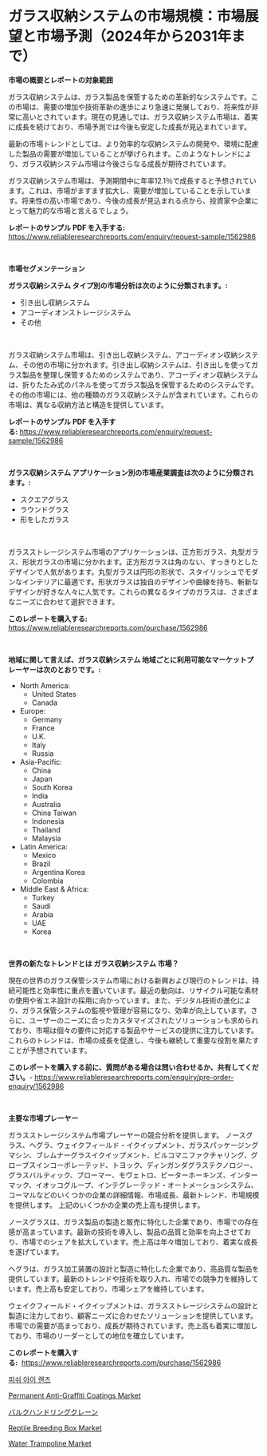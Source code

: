 <p><h1>ガラス収納システムの市場規模：市場展望と市場予測（2024年から2031年まで）</h1></p><p><strong>市場の概要とレポートの対象範囲</strong></p>
<p><p>ガラス収納システムは、ガラス製品を保管するための革新的なシステムです。この市場は、需要の増加や技術革新の進歩により急速に発展しており、将来性が非常に高いとされています。現在の見通しでは、ガラス収納システム市場は、着実に成長を続けており、市場予測では今後も安定した成長が見込まれています。</p><p>最新の市場トレンドとしては、より効率的な収納システムの開発や、環境に配慮した製品の需要が増加していることが挙げられます。このようなトレンドにより、ガラス収納システム市場は今後さらなる成長が期待されています。</p><p>ガラス収納システム市場は、予測期間中に年率12.1％で成長すると予想されています。これは、市場がますます拡大し、需要が増加していることを示しています。将来性の高い市場であり、今後の成長が見込まれる点から、投資家や企業にとって魅力的な市場と言えるでしょう。</p></p>
<p><strong>レポートのサンプル PDF を入手する:</strong> <a href="https://www.reliableresearchreports.com/enquiry/request-sample/1562986">https://www.reliableresearchreports.com/enquiry/request-sample/1562986</a></p>
<p>&nbsp;</p>
<p><strong>市場セグメンテーション</strong></p>
<p><strong>ガラス収納システム タイプ別の市場分析は次のように分類されます。:</strong></p>
<p><ul><li>引き出し収納システム</li><li>アコーディオンストレージシステム</li><li>その他</li></ul></p>
<p>&nbsp;</p>
<p><p>ガラス収納システム市場は、引き出し収納システム、アコーディオン収納システム、その他の市場に分かれます。引き出し収納システムは、引き出しを使ってガラス製品を整理し保管するためのシステムであり、アコーディオン収納システムは、折りたたみ式のパネルを使ってガラス製品を保管するためのシステムです。その他の市場には、他の種類のガラス収納システムが含まれています。これらの市場は、異なる収納方法と構造を提供しています。</p></p>
<p><strong>レポートのサンプル PDF を入手する:</strong>&nbsp;<a href="https://www.reliableresearchreports.com/enquiry/request-sample/1562986">https://www.reliableresearchreports.com/enquiry/request-sample/1562986</a></p>
<p>&nbsp;</p>
<p><strong> ガラス収納システム アプリケーション別の市場産業調査は次のように分類されます。:</strong></p>
<p><ul><li>スクエアグラス</li><li>ラウンドグラス</li><li>形をしたガラス</li></ul></p>
<p>&nbsp;</p>
<p><p>ガラスストレージシステム市場のアプリケーションは、正方形ガラス、丸型ガラス、形状ガラスの市場に分かれます。正方形ガラスは角のない、すっきりとしたデザインで人気があります。丸型ガラスは円形の形状で、スタイリッシュでモダンなインテリアに最適です。形状ガラスは独自のデザインや曲線を持ち、斬新なデザインが好きな人々に人気です。これらの異なるタイプのガラスは、さまざまなニーズに合わせて選択できます。</p></p>
<p><strong>このレポートを購入する:</strong>&nbsp; <a href="https://www.reliableresearchreports.com/purchase/1562986">https://www.reliableresearchreports.com/purchase/1562986</a></p>
<p>&nbsp;</p>
<p><strong>地域に関して言えば、ガラス収納システム 地域ごとに利用可能なマーケットプレーヤーは次のとおりです。:</strong></p>
<p><ul>
    <li>
        North America:
        <ul>
            <li>United States</li>
            <li>Canada</li>
        </ul>
    </li>
    <li>
        Europe:
        <ul>
            <li>Germany</li>
            <li>France</li>
            <li>U.K.</li>
            <li>Italy</li>
            <li>Russia</li>
        </ul>
    </li>
    <li>
        Asia-Pacific:
        <ul>
            <li>China</li>
            <li>Japan</li>
            <li>South Korea</li>
            <li>India</li>
            <li>Australia</li>
            <li>China Taiwan</li>
            <li>Indonesia</li>
            <li>Thailand</li>
            <li>Malaysia</li>
        </ul>
    </li>
    <li>
        Latin America:
        <ul>
            <li>Mexico</li>
            <li>Brazil</li>
            <li>Argentina Korea</li>
            <li>Colombia</li>
        </ul>
    </li>
    <li>
        Middle East & Africa:
        <ul>
            <li>Turkey</li>
            <li>Saudi</li>
            <li>Arabia</li>
            <li>UAE</li>
            <li>Korea</li>
        </ul>
    </li>
    </ul></p>
<p>&nbsp;</p>
<p><strong>世界の新たなトレンドとは ガラス収納システム 市場？</strong></p>
<p><p>現在の世界のガラス保管システム市場における新興および現行のトレンドは、持続可能性と効率性に重点を置いています。最近の動向は、リサイクル可能な素材の使用や省エネ設計の採用に向かっています。また、デジタル技術の進化により、ガラス保管システムの監視や管理が容易になり、効率が向上しています。さらに、ユーザーのニーズに合ったカスタマイズされたソリューションも求められており、市場は個々の要件に対応する製品やサービスの提供に注力しています。これらのトレンドは、市場の成長を促進し、今後も継続して重要な役割を果たすことが予想されています。</p></p>
<p><strong>このレポートを購入する前に、質問がある場合は問い合わせるか、共有してください。</strong>- <a href="https://www.reliableresearchreports.com/enquiry/pre-order-enquiry/1562986">https://www.reliableresearchreports.com/enquiry/pre-order-enquiry/1562986</a></p>
<p>&nbsp;</p>
<p><strong>主要な市場プレーヤー</strong></p>
<p><p>ガラスストレージシステム市場プレーヤーの競合分析を提供します。 ノースグラス、ヘグラ、ウェイクフィールド・イクイップメント、ガラスパッケージングマシン、ブレムナーグラスイクイップメント、ビルコマニファクチャリング、グローブスインコーポレーテッド、トヨック、ディンガンダグラステクノロジー、グラスバルティック、ブローマー、モヴェトロ、ピーターホーキンズ、インターマック、イオッコグループ、インテグレーテッド・オートメーションシステム、コーマルなどのいくつかの企業の詳細情報、市場成長、最新トレンド、市場規模を提供します。 上記のいくつかの企業の売上高も提供します。</p><p>ノースグラスは、ガラス製品の製造と販売に特化した企業であり、市場での存在感が高まっています。最新の技術を導入し、製品の品質と効率を向上させており、市場でのシェアを拡大しています。売上高は年々増加しており、着実な成長を遂げています。</p><p>ヘグラは、ガラス加工装置の設計と製造に特化した企業であり、高品質な製品を提供しています。最新のトレンドや技術を取り入れ、市場での競争力を維持しています。売上高も安定しており、市場シェアを維持しています。</p><p>ウェイクフィールド・イクイップメントは、ガラスストレージシステムの設計と製造に注力しており、顧客ニーズに合わせたソリューションを提供しています。市場での需要が高まっており、成長が期待されています。売上高も着実に増加しており、市場のリーダーとしての地位を確立しています。</p></p>
<p><strong>このレポートを購入する:</strong>&nbsp;&nbsp;<a href="https://www.reliableresearchreports.com/purchase/1562986">https://www.reliableresearchreports.com/purchase/1562986</a></p>
<p><p><a href="https://github.com/vs10l4sfg5c/Market-Research-Report-List-1/blob/main/60703584664.md">피쉬 아이 렌즈</a></p><p><a href="https://issuu.com/reportprime-2/docs/permanent-anti-graffiti-coatings-market-size-2030.">Permanent Anti-Graffiti Coatings Market</a></p><p><a href="https://github.com/zekaoe592392/Market-Research-Report-List-1/blob/main/47377695090.md">バルクハンドリングクレーン</a></p><p><a href="https://github.com/Krish2023na/Market-Research-Report-List-3/blob/main/reptile-breeding-box-market.md">Reptile Breeding Box Market</a></p><p><a href="https://github.com/RickHolmes3/Market-Research-Report-List-4/blob/main/water-trampoline-market.md">Water Trampoline Market</a></p></p>